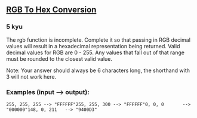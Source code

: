 <h2><a href=https://www.codewars.com/kata/513e08acc600c94f01000001/train/python target="_blank">RGB To Hex Conversion</a></h2><h3>5 kyu</h3><p>The rgb function is incomplete. Complete it so that passing in RGB decimal values will result in a hexadecimal representation being returned. Valid decimal values for RGB are 0 - 255. Any values that fall out of that range must be rounded to the closest valid value.</p><p>Note: Your answer should always be 6 characters long, the shorthand with 3 will not work here.</p><h3 id="examples-input----output">Examples (input --&gt; output):</h3><pre><code>255, 255, 255 --&gt; "FFFFFF"255, 255, 300 --&gt; "FFFFFF"0, 0, 0       --&gt; "000000"148, 0, 211   --&gt; "9400D3"</code></pre>